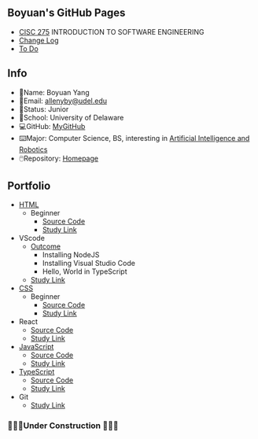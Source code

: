 ## Boyuan's GitHub Pages

- [CISC 275](https://catalog.udel.edu/preview_course_nopop.php?catoid=47&coid=273278) INTRODUCTION TO SOFTWARE ENGINEERING
- [Change Log](https://github.com/boyuan1228/boyuan1228.github.io/blob/main/Required%20New%20Sections/Change%20Log.md)
- [To Do](https://github.com/boyuan1228/boyuan1228.github.io/blob/main/Required%20New%20Sections/To%20Do.md)

## Info
- 📛Name: Boyuan Yang
- 📧Email: allenyby@udel.edu
- 👨Status: Junior
- 🏫School: University of Delaware
- 💻GitHub: [MyGitHub](https://github.com/boyuan1228)
- ⌨️Major: Computer Science, BS, interesting in [Artificial Intelligence and Robotics](https://www.cis.udel.edu/research/artificial-intelligence/)
- 🖱️Repository: [Homepage](https://github.com/boyuan1228/boyuan1228.github.io/blob/main/README.md)


## **Portfolio**
- [HTML](https://boyuan1228.github.io/Knowledge%26Achievements/boyuanpages.html)
  - Beginner
    - [Source Code](https://github.com/boyuan1228/boyuan1228.github.io/blob/main/Knowledge%26Achievements/boyuanpages.html)
    - [Study Link](https://htmldog.com/guides/html/)
- VScode
  - [Outcome](https://github.com/boyuan1228/boyuan1228.github.io/blob/main/Knowledge%26Achievements/VScode.png)
    - Installing NodeJS
    - Installing Visual Studio Code
    - Hello, World in TypeScript
  - [Study Link](https://neu-se.github.io/CS4530-CS5500-Spring-2021/tutorials/week1-getting-started)
- [CSS](https://boyuan1228.github.io/Knowledge%26Achievements/csspages.html) 
  - Beginner
    - [Source Code](https://github.com/boyuan1228/boyuan1228.github.io/blob/main/Knowledge%26Achievements/csspages.html)
    - [Study Link](https://htmldog.com/guides/css/)
- React
  - [Source Code](github.com/boyuan1228/react_app_boyuan.github.io)
  - [Study Link](https://reactjs.org/tutorial/tutorial.html)
- [JavaScript](https://boyuan1228.github.io/Knowledge%26Achievements/JS/index.html)
  - [Source Code](https://github.com/boyuan1228/boyuan1228.github.io/blob/main/Knowledge%26Achievements/JS/index.html)
  - [Study Link](https://htmldog.com/guides/javascript/)
- [TypeScript](https://github.com/boyuan1228/boyuan1228.github.io/blob/main/Achievements/TypeS/index.ts)
  - [Source Code](https://github.com/boyuan1228/boyuan1228.github.io/blob/main/Knowledge%26Achievements/TypeS/TS.ts)
  - [Study Link](https://www.typescriptlang.org/docs/handbook/typescript-in-5-minutes.html)
- Git
  - [Study Link](https://www.atlassian.com/git/tutorials/git-bash)
### 🚧🚜👷Under Construction 👷🚜🚧





